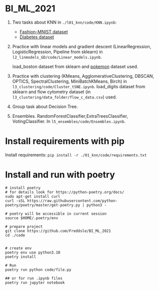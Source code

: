 # BI_ML_2021

1. Two tasks about KNN in `./l01_knn/code/KNN.ipynb`:
    - [Fashion-MNIST dataset](https://www.kaggle.com/zalando-research/fashionmnist)
    - [Diabetes dataset](https://scikit-learn.org/stable/datasets/toy_dataset.html#diabetes-dataset)

2. Practice with linear models and gradient descent (LinearRegression, LogisticRegression, Pipeline from sklearn) in `l2_linmodels_GD/code/Linear_models.ipynb`. 
    
    load_boston dataset from sklearn and [pokemon](https://www.kaggle.com/abcsds/pokemon) dataset used.


3. Practice with clustering (KMeans, AgglomerativeClustering, DBSCAN, OPTICS, SpectralClustering, MiniBatchKMeans, Birch) in `l3_clustering/code/Cluster_tSNE.ipynb`. 
    load_digits dataset from sklearn and flow cytometry dataset (in `l3_clustering/data_folder/flow_c_data.csv`) used.


4. Group task about Decision Tree.

5. Ensembles. RandomForestClassifier,ExtraTreesClassifier, VotingClassifier. In `l5_ensembles/code/Ensembles.ipynb`.


# Install requirements with pip 

Install requirements: `pip install -r ./01_knn/code/requirements.txt`

# Install and run with poetry
```console
# install poetry
# for details look for https://python-poetry.org/docs/
sudo apt-get install curl
curl -sSL https://raw.githubusercontent.com/python-poetry/poetry/master/get-poetry.py | python3 -

# poetry will be accessible in current session
source $HOME/.poetry/env

# prepare project
git clone https://github.com/Freddsle/BI_ML_2021
cd ./code


# create env
poetry env use python3.10
poetry install

# Run
poetry run python code/file.py

## or for run .ipynb files
poetry run jupyter notebook
```